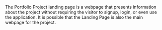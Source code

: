 The Portfolio Project landing page is a webpage that presents information about the project without requiring the visitor to signup, login, or even use the application. It is possible that the Landing Page is also the main webpage for the project.

